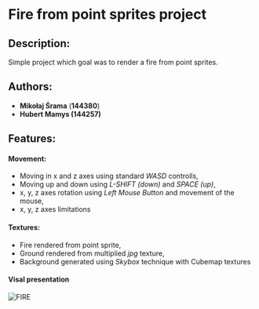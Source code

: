 # Fire from point sprites project

## Description:
Simple project which goal was to render a fire from point sprites.

## Authors: 
- **Mikołaj Śrama** (**144380**)
- **Hubert Mamys (144257)**


## Features:

#### Movement:
- Moving in x and z axes using standard *WASD* controlls, 
- Moving up and down using *L-SHIFT (down)* and *SPACE (up)*,
- x, y, z axes rotation using *Left Mouse Button* and movement of the mouse,
- x, y, z axes limitations

#### Textures:
- Fire rendered from point sprite,
- Ground rendered from multiplied *jpg* texture,
- Background generated using *Skybox* technique with Cubemap textures


#### Visal presentation
![FIRE](/ReadMeData/fire.gif)

